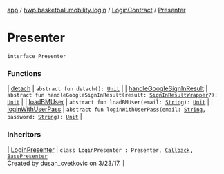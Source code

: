 [app](../../../index.md) / [hwp.basketball.mobility.login](../../index.md) / [LoginContract](../index.md) / [Presenter](.)

# Presenter

`interface Presenter`

### Functions

| [detach](detach.md) | `abstract fun detach(): `[`Unit`](https://kotlinlang.org/api/latest/jvm/stdlib/kotlin/-unit/index.html) |
| [handleGoogleSignInResult](handle-google-sign-in-result.md) | `abstract fun handleGoogleSignInResult(result: `[`SignInResultWrapper`](../../../hwp.basketball.mobility.login.google.signin/-sign-in-result-wrapper/index.md)`?): `[`Unit`](https://kotlinlang.org/api/latest/jvm/stdlib/kotlin/-unit/index.html) |
| [loadBMUser](load-b-m-user.md) | `abstract fun loadBMUser(email: `[`String`](https://kotlinlang.org/api/latest/jvm/stdlib/kotlin/-string/index.html)`): `[`Unit`](https://kotlinlang.org/api/latest/jvm/stdlib/kotlin/-unit/index.html) |
| [loginWithUserPass](login-with-user-pass.md) | `abstract fun loginWithUserPass(email: `[`String`](https://kotlinlang.org/api/latest/jvm/stdlib/kotlin/-string/index.html)`, password: `[`String`](https://kotlinlang.org/api/latest/jvm/stdlib/kotlin/-string/index.html)`): `[`Unit`](https://kotlinlang.org/api/latest/jvm/stdlib/kotlin/-unit/index.html) |

### Inheritors

| [LoginPresenter](../../-login-presenter/index.md) | `class LoginPresenter : Presenter, `[`Callback`](../-interactor/-callback/index.md)`, `[`BasePresenter`](../../../hwp.basketball.mobility/-base-presenter/index.md)<br>Created by dusan_cvetkovic on 3/23/17. |

